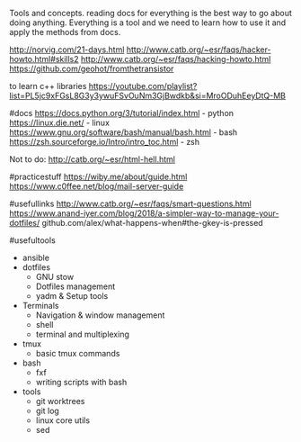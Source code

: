Tools and concepts.
reading docs for everything is the best way to go about doing anything.
Everything is a tool and we need to learn how to use it and apply the methods from docs.

http://norvig.com/21-days.html
http://www.catb.org/~esr/faqs/hacker-howto.html#skills2
http://www.catb.org/~esr/faqs/hacking-howto.html
https://github.com/geohot/fromthetransistor

to learn c++ libraries
https://youtube.com/playlist?list=PL5jc9xFGsL8G3y3ywuFSvOuNm3GjBwdkb&si=MroODuhEeyDtQ-MB

#docs
https://docs.python.org/3/tutorial/index.html - python
https://linux.die.net/ - linux
https://www.gnu.org/software/bash/manual/bash.html - bash
https://zsh.sourceforge.io/Intro/intro_toc.html - zsh

Not to do:
http://catb.org/~esr/html-hell.html

#practicestuff
https://wiby.me/about/guide.html
https://www.c0ffee.net/blog/mail-server-guide

#usefullinks
http://www.catb.org/~esr/faqs/smart-questions.html
https://www.anand-iyer.com/blog/2018/a-simpler-way-to-manage-your-dotfiles/
github.com/alex/what-happens-when#the-gkey-is-pressed

#usefultools
- ansible
- dotfiles
	- GNU stow
	- Dotfiles management
	- yadm & Setup tools
- Terminals
	- Navigation & window management
	- shell
	- terminal and multiplexing
- tmux
	- basic tmux commands
- bash
	- fxf
	- writing scripts with bash
- tools
	- git worktrees
	- git log
	- linux core utils
	- sed
